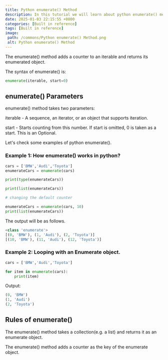 ```yaml
---
title: Python enumerate() Method
description: In this tutorial we will learn about python enumerate() method and its uses.
date: 2025-01-03 22:15:55 +0800
categories: [Built in reference]
tags: [Built in reference]
image:
 path: /commons/Python enumerate() Method.png
 alt: Python enumerate() Method
---
```


The enumerate() method adds a counter to an iterable and returns its enumerated object.

<script type="text/javascript">
	atOptions = {
		'key' : '98858c4e91885e00ea9926beee01c03e',
		'format' : 'iframe',
		'height' : 90,
		'width' : 728,
		'params' : {}
	};
</script>
<script type="text/javascript" src="//www.highperformanceformat.com/98858c4e91885e00ea9926beee01c03e/invoke.js"></script>
The syntax of enumerate() is:

```python
enumerate(iterable, start=0)

```

## enumerate() Parameters

enumerate() method takes two parameters:

iterable \- A sequence, an iterator, or an object that supports iteration.

start \- Starts counting from this number. If start is omitted, 0 is taken as a start. This is an Optional.

Let's check some examples of python enumerate().

### Example 1: How enumerate() works in python?

```python
cars = ['BMW','Audi','Toyota']
enumerateCars = enumerate(cars)

print(type(enumerateCars))

print(list(enumerateCars))

# changing the default counter

enumerateCars = enumerate(cars, 10)
print(list(enumerateCars))

```
The output will be as follows.

```python
<class 'enumerate'>
[(0, 'BMW'), (1, 'Audi'), (2, 'Toyota')]
[(10, 'BMW'), (11, 'Audi'), (12, 'Toyota')]

```

<script type="text/javascript">
	atOptions = {
		'key' : '98858c4e91885e00ea9926beee01c03e',
		'format' : 'iframe',
		'height' : 90,
		'width' : 728,
		'params' : {}
	};
</script>
<script type="text/javascript" src="//www.highperformanceformat.com/98858c4e91885e00ea9926beee01c03e/invoke.js"></script>
### 

### Example 2: Looping with an Enumerate object.

```python
cars = ['BMW','Audi','Toyota']

for item in enumerate(cars):
    print(item)

```

Output:

```python
(0, 'BMW')
(1, 'Audi')
(2, 'Toyota')

```

<script type="text/javascript">
	atOptions = {
		'key' : '98858c4e91885e00ea9926beee01c03e',
		'format' : 'iframe',
		'height' : 90,
		'width' : 728,
		'params' : {}
	};
</script>
<script type="text/javascript" src="//www.highperformanceformat.com/98858c4e91885e00ea9926beee01c03e/invoke.js"></script>
## Rules of enumerate()

The enumerate() method takes a collection(e.g. a list) and returns it as an enumerate object.

The enumerate() method adds a counter as the key of the enumerate object.